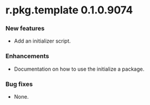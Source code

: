 # r.pkg.template 0.1.0.9074
### New features
* Add an initializer script.
### Enhancements
* Documentation on how to use the initialize a package.
### Bug fixes
* None.
